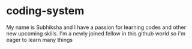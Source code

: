 # coding-system
My name is Subhiksha and I have a passion for learning codes and other new upcoming skills. I'm a newly joined fellow in this github world so i'm eager to learn many things
